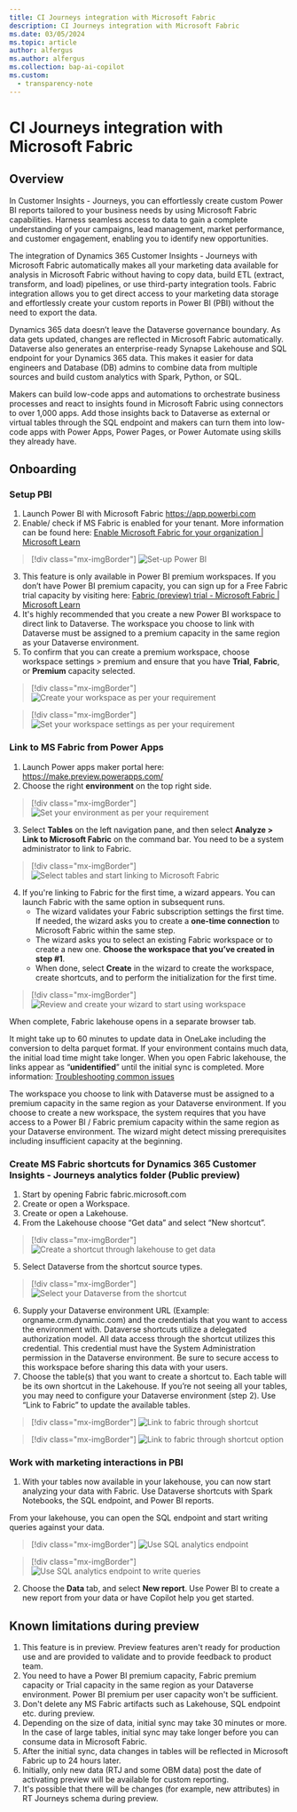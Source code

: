```yaml
---
title: CI Journeys integration with Microsoft Fabric
description: CI Journeys integration with Microsoft Fabric
ms.date: 03/05/2024
ms.topic: article
author: alfergus
ms.author: alfergus
ms.collection: bap-ai-copilot
ms.custom: 
  - transparency-note
---
```


# CI Journeys integration with Microsoft Fabric 

## Overview

In Customer Insights - Journeys, you can effortlessly create custom Power BI reports tailored to your business needs by using Microsoft Fabric capabilities. Harness seamless access to data to gain a complete understanding of your campaigns, lead management, market performance, and customer engagement, enabling you to identify new opportunities.

The integration of Dynamics 365 Customer Insights - Journeys with Microsoft Fabric automatically makes all your marketing data available for analysis in Microsoft Fabric without having to copy data, build ETL (extract, transform, and load) pipelines, or use third-party integration tools. Fabric integration allows you to get direct access to your marketing data storage and effortlessly create your custom reports in Power BI (PBI) without the need to export the data.

Dynamics 365 data doesn’t leave the Dataverse governance boundary. As data gets updated, changes are reflected in Microsoft Fabric automatically. Dataverse also generates an enterprise-ready Synapse Lakehouse and SQL endpoint for your Dynamics 365 data. This makes it easier for data engineers and Database (DB) admins to combine data from multiple sources and build custom analytics with Spark, Python, or SQL. 

Makers can build low-code apps and automations to orchestrate business processes and react to insights found in Microsoft Fabric using connectors to over 1,000 apps. Add those insights back to Dataverse as external or virtual tables through the SQL endpoint and makers can turn them into low-code apps with Power Apps, Power Pages, or Power Automate using skills they already have. 

## Onboarding

### Setup PBI

1. Launch Power BI with Microsoft Fabric https://app.powerbi.com 
2. Enable/ check if MS Fabric is enabled for your tenant. More information can be found here: [Enable Microsoft Fabric for your organization | Microsoft Learn](https://learn.microsoft.com/en-us/fabric/admin/fabric-switch)
 
  > [!div class="mx-imgBorder"]
  > ![Set-up Power BI](media/setting-up-pbi.png "Set-up Power BI")

3. This feature is only available in Power BI premium workspaces. If you don’t have Power BI premium capacity, you can sign up for a Free Fabric trial capacity by visiting here: [Fabric (preview) trial - Microsoft Fabric | Microsoft Learn](https://learn.microsoft.com/en-us/fabric/get-started/fabric-trial)
4. It's highly recommended that you create a new Power BI workspace to direct link to Dataverse. The workspace you choose to link with Dataverse must be assigned to a premium capacity in the same region as your Dataverse environment.
1. To confirm that you can create a premium workspace, choose workspace settings > premium and ensure that you have **Trial**, **Fabric**, or **Premium** capacity selected.

  > [!div class="mx-imgBorder"]
  > ![Create your workspace as per your requirement](media/create-your-workspace.png "Create your workspace as per your requirement")

  > [!div class="mx-imgBorder"]
  > ![Set your workspace settings as per your requirement](media/set-workspace-settings.png "Create your workspace as per your requirement")

### Link to MS Fabric from Power Apps

1. Launch Power apps maker portal here: https://make.preview.powerapps.com/ 
1. Choose the right **environment** on the top right side.

  > [!div class="mx-imgBorder"]
  > ![Set your environment as per your requirement](media/set-your-environment.png "Set your environment as per your requirement")

3. Select **Tables** on the left navigation pane, and then select **Analyze > Link to Microsoft Fabric** on the command bar. You need to be a system administrator to link to Fabric.
 
  > [!div class="mx-imgBorder"]
  > ![Select tables and start linking to Microsoft Fabric](media/link-to-microsoft-fabric.png "Select tables and start linking to Microsoft Fabric")

4. If you're linking to Fabric for the first time, a wizard appears. You can launch Fabric with the same option in subsequent runs. 
    - The wizard validates your Fabric subscription settings the first time. If needed, the wizard asks you to create a **one-time connection** to Microsoft Fabric within the same step. 
    - The wizard asks you to select an existing Fabric workspace or to create a new one. **Choose the workspace that you’ve created in step #1**.  
    - When done, select **Create** in the wizard to create the workspace, create shortcuts, and to perform the initialization for the first time.

  > [!div class="mx-imgBorder"]
  > ![Review and create your wizard to start using workspace](media/create-a-wizard-for-workspace.png "Review and create your wizard to start using workspace")

When complete, Fabric lakehouse opens in a separate browser tab.

It might take up to 60 minutes to update data in OneLake including the conversion to delta parquet format. If your environment contains much data, the initial load time might take longer. When you open Fabric lakehouse, the links appear as “**unidentified**” until the initial sync is completed. More information: [Troubleshooting common issues](https://learn.microsoft.com/en-us/power-apps/maker/data-platform/azure-synapse-link-view-in-fabric#troubleshooting-common-issues)

The workspace you choose to link with Dataverse must be assigned to a premium capacity in the same region as your Dataverse environment. If you choose to create a new workspace, the system requires that you have access to a Power BI / Fabric premium capacity within the same region as your Dataverse environment. The wizard might detect missing prerequisites including insufficient capacity at the beginning.

### Create MS Fabric shortcuts for Dynamics 365 Customer Insights - Journeys analytics folder (Public preview)

1. Start by opening Fabric fabric.microsoft.com
1. Create or open a Workspace.
1. Create or open a Lakehouse.
1. From the Lakehouse choose “Get data” and select “New shortcut”.

  > [!div class="mx-imgBorder"]
  > ![Create a shortcut through lakehouse to get data](media/create-shortcut-from-lakehouse.png "Create a shortcut through lakehouse to get data")

5. Select Dataverse from the shortcut source types.

  > [!div class="mx-imgBorder"]
  > ![Select your Dataverse from the shortcut](media/select-your-dataverse.png "Select your Dataverse from the shortcut")

6. Supply your Dataverse environment URL (Example: orgname.crm.dynamic.com) and the credentials that you want to access the environment with.  Dataverse shortcuts utilize a delegated authorization model.  All data access through the shortcut utilizes this credential.  This credential must have the System Administration permission in the Dataverse environment.  Be sure to secure access to this workspace before sharing this data with your users.
7. Choose the table(s) that you want to create a shortcut to.  Each table will be its own shortcut in the Lakehouse. If you’re not seeing all your tables, you may need to configure your Dataverse environment (step 2).  Use “Link to Fabric” to update the available tables.

  > [!div class="mx-imgBorder"]
  > ![Link to fabric through shortcut](media/link-to-fabric-through-shortcut.png "Link to fabric through shortcut")

  > [!div class="mx-imgBorder"]
  > ![Link to fabric through shortcut option](media/link-to-fabric-through-shortcut-1.png "Link to fabric through shortcut option")

### Work with marketing interactions in PBI

1. With your tables now available in your lakehouse, you can now start analyzing your data with Fabric.  Use Dataverse shortcuts with Spark Notebooks, the SQL endpoint, and Power BI reports.

From your lakehouse, you can open the SQL endpoint and start writing queries against your data.

  > [!div class="mx-imgBorder"]
  > ![Use SQL analytics endpoint](media/use-sql-analytics-endpoint.png "Use SQL analytics endpoint")

  > [!div class="mx-imgBorder"]
  > ![Use SQL analytics endpoint to write queries](media/use-sql-analytics-endpoint-to-write-queries.png "Use SQL analytics endpoint to write queries")

2. Choose the **Data** tab, and select **New report**. Use Power BI to create a new report from your data or have Copilot help you get started.

## Known limitations during preview

1. This feature is in preview. Preview features aren't ready for production use and are provided to validate and to provide feedback to product team.
1. You need to have a Power BI premium capacity, Fabric premium capacity or Trial capacity in the same region as your Dataverse environment. Power BI premium per user capacity won't be sufficient. 
1. Don't delete any MS Fabric artifacts such as Lakehouse, SQL endpoint etc. during preview.
1. Depending on the size of data, initial sync may take 30 minutes or more. In the case of large tables, initial sync may take longer before you can consume data in Microsoft Fabric. 
1. After the initial sync, data changes in tables will be reflected in Microsoft Fabric up to 24 hours later.
1. Initially, only new data (RTJ and some OBM data) post the date of activating preview will be available for custom reporting. 
1. It's possible that there will be changes (for example, new attributes) in RT Journeys schema during preview. 

